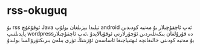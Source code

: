 # rss-okuguq

بۇ rss ئوقۇغۇچ Java تېلىدا يېزىلغان بولۇپ android ئەپ ئاچقۇچىلار بۇ مەنبە كودىدىن پايدىلنىپ wordpressدە قۇرۇلغان بىكەتلەردىن ئۇچۇرلارنى ئوقۇيالايدۇ ،ئەپ ئاچقۇچىلار بۇ مەنبە كودىنى خالىغانچە ئىھتىياجىغا ئاساسەن ئۆزىنىڭ تۈرى بىلەن بىرىكتۈرۋالسا بولىدۇ
